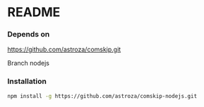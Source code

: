 # README #


### Depends on ###

https://github.com/astroza/comskip.git

Branch nodejs
### Installation ###

```bash
npm install -g https://github.com/astroza/comskip-nodejs.git
```
